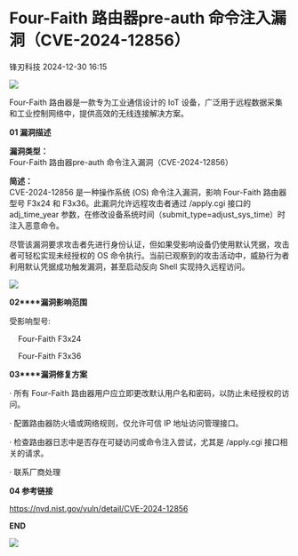 #  Four-Faith 路由器pre-auth 命令注入漏洞（CVE-2024-12856）   
 锋刃科技   2024-12-30 16:15  
  
![](https://mmbiz.qpic.cn/sz_mmbiz_gif/fWmp3zFswgHuG0kQXHbMmQ5ib1HgckCXrCn1uZvh27QTKBzARYGgTdch9tksIsBvRytQnNo20qj8v2pyvVia3EUA/640?wx_fmt=gif&from=appmsg&wxfrom=5&wx_lazy=1&wx_co=1 "")  
  
  
  
Four-Faith 路由器是一款专为工业通信设计的 IoT 设备，广泛用于远程数据采集和工业控制网络中，提供高效的无线连接解决方案。  
  
  
  
  
  
  
  
  
  
**01 漏洞描述**  
  
  
  
**漏洞类型：**  
Four-Faith 路由器pre-auth 命令注入漏洞（CVE-2024-12856）  
  
 **简述：**  
CVE-2024-12856 是一种操作系统 (OS) 命令注入漏洞，影响 Four-Faith 路由器型号 F3x24 和 F3x36。此漏洞允许远程攻击者通过 /apply.cgi 接口的 adj_time_year 参数，在修改设备系统时间（submit_type=adjust_sys_time）时注入恶意命令。  
  
尽管该漏洞要求攻击者先进行身份认证，但如果受影响设备仍使用默认凭据，攻击者可轻松实现未经授权的 OS 命令执行。当前已观察到的攻击活动中，威胁行为者利用默认凭据成功触发漏洞，甚至启动反向 Shell 实现持久远程访问。  
  
  
  
![](https://mmbiz.qpic.cn/sz_mmbiz_png/fWmp3zFswgH9ajCLE0Ax7THA1fLuDl4v1joNHPt9xx9ibTgdj2ekzom0gjmG2T4hh4KNStyHWq110rmjbZxsElw/640?wx_fmt=png&from=appmsg "")  
  
  
  
  
**02****漏洞影响范围**  
  
  
受影响型号:  
  
    Four-Faith F3x24  
  
    Four-Faith F3x36  
  
  
  
**03****漏洞修复方案**  
  
  
  
· 所有 Four-Faith 路由器用户应立即更改默认用户名和密码，以防止未经授权的访问。  
  
· 配置路由器防火墙或网络规则，仅允许可信 IP 地址访问管理接口。  
  
· 检查路由器日志中是否存在可疑访问或命令注入尝试，尤其是 /apply.cgi 接口相关的请求。  
  
· 联系厂商处理  
  
  
  
  
  
**04 参考链接**  
  
  
  
https://nvd.nist.gov/vuln/detail/CVE-2024-12856  
  
  
  
**END**  
  
  
![](https://mmbiz.qpic.cn/mmbiz_png/Ljib4So7yuWjgINrN72W7AwgiaqWlJJfJg7RQPtVjGIF1m7QZ47gNtFk06Ql0nibicTvEpbtI4SXhThwcpmbfW7XvA/640?wx_fmt=png&wxfrom=5&wx_lazy=1&wx_co=1 "")  
  
  
